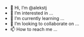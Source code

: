 - 👋 Hi, I’m @alekstj
- 👀 I’m interested in ...
- 🌱 I’m currently learning ...
- 💞️ I’m looking to collaborate on ...
- 📫 How to reach me ...

<!---
alekstj/alekstj is a ✨ special ✨ repository because its `README.md` (this file) appears on your GitHub profile.
You can click the Preview link to take a look at your changes.
--->
